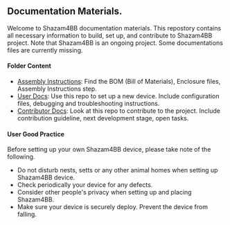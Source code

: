 ## Documentation Materials.

Welcome to Shazam4BB documentation materials. This repostory contains all necessary information to build, set up, and contribute to Shazam4BB project. Note that Shazam4BB is an ongoing project. Some documentations files are currently missing. 

#### Folder Content 
- [Assembly Instructions](https://github.com/audevuilli/Shazam4BB/tree/main/docs/Assembly%20Instructions): Find the BOM (Bill of Materials), Enclosure files, Assembly Instructions step. 
- [User Docs](https://github.com/audevuilli/Shazam4BB/tree/main/docs/User%20Docs): Use this repo to set up a new device. Include configuration files, debugging and troubleshooting instructions. 
- [Contributor Docs](https://github.com/audevuilli/Shazam4BB/tree/main/docs/Contributor%20Docs): Look at this repo to contribute to the project. Include contribution guideline, next development stage, open tasks.

#### User Good Practice
Before setting up your own Shazam4BB device, please take note of the following. 
- Do not disturb nests, setts or any other animal homes when setting up Shazam4BB device. 
- Check periodically your device for any defects.
- Consider other people's privacy when setting up and placing Shazam4BB. 
- Make sure your device is securely deploy. Prevent the device from falling.  
